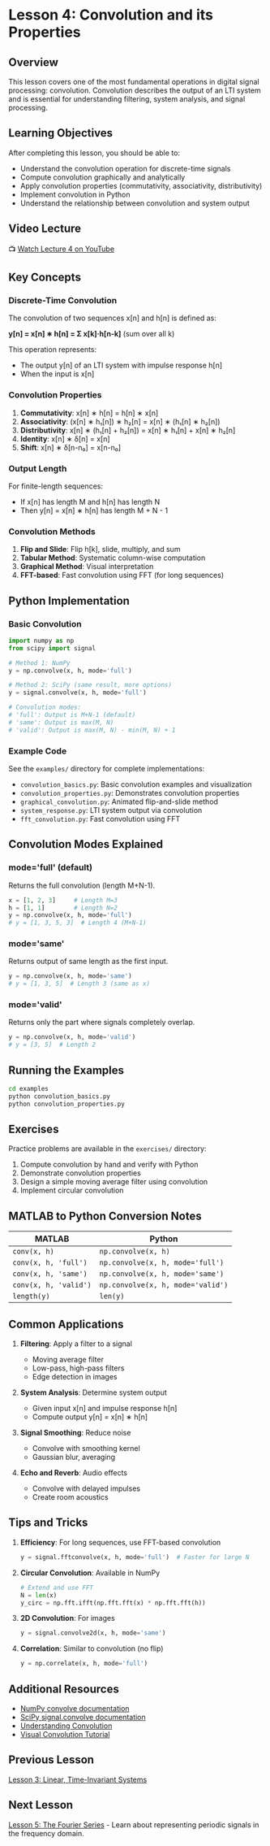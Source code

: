 # Lesson 4: Convolution and its Properties

## Overview

This lesson covers one of the most fundamental operations in digital signal processing: convolution. Convolution describes the output of an LTI system and is essential for understanding filtering, system analysis, and signal processing.

## Learning Objectives

After completing this lesson, you should be able to:
- Understand the convolution operation for discrete-time signals
- Compute convolution graphically and analytically
- Apply convolution properties (commutativity, associativity, distributivity)
- Implement convolution in Python
- Understand the relationship between convolution and system output

## Video Lecture

📺 [Watch Lecture 4 on YouTube](https://www.youtube.com/watch?v=acAw5WGtzuk&list=PLuh62Q4Sv7BUSzx5Jr8Wrxxn-U10qG1et&index=4)

## Key Concepts

### Discrete-Time Convolution

The convolution of two sequences x[n] and h[n] is defined as:

**y[n] = x[n] ∗ h[n] = Σ x[k]·h[n-k]** (sum over all k)

This operation represents:
- The output y[n] of an LTI system with impulse response h[n]
- When the input is x[n]

### Convolution Properties

1. **Commutativity**: x[n] ∗ h[n] = h[n] ∗ x[n]
2. **Associativity**: (x[n] ∗ h₁[n]) ∗ h₂[n] = x[n] ∗ (h₁[n] ∗ h₂[n])
3. **Distributivity**: x[n] ∗ (h₁[n] + h₂[n]) = x[n] ∗ h₁[n] + x[n] ∗ h₂[n]
4. **Identity**: x[n] ∗ δ[n] = x[n]
5. **Shift**: x[n] ∗ δ[n-n₀] = x[n-n₀]

### Output Length

For finite-length sequences:
- If x[n] has length M and h[n] has length N
- Then y[n] = x[n] ∗ h[n] has length M + N - 1

### Convolution Methods

1. **Flip and Slide**: Flip h[k], slide, multiply, and sum
2. **Tabular Method**: Systematic column-wise computation
3. **Graphical Method**: Visual interpretation
4. **FFT-based**: Fast convolution using FFT (for long sequences)

## Python Implementation

### Basic Convolution

```python
import numpy as np
from scipy import signal

# Method 1: NumPy
y = np.convolve(x, h, mode='full')

# Method 2: SciPy (same result, more options)
y = signal.convolve(x, h, mode='full')

# Convolution modes:
# 'full': Output is M+N-1 (default)
# 'same': Output is max(M, N)
# 'valid': Output is max(M, N) - min(M, N) + 1
```

### Example Code

See the `examples/` directory for complete implementations:
- `convolution_basics.py`: Basic convolution examples and visualization
- `convolution_properties.py`: Demonstrates convolution properties
- `graphical_convolution.py`: Animated flip-and-slide method
- `system_response.py`: LTI system output via convolution
- `fft_convolution.py`: Fast convolution using FFT

## Convolution Modes Explained

### mode='full' (default)
Returns the full convolution (length M+N-1).
```python
x = [1, 2, 3]     # Length M=3
h = [1, 1]        # Length N=2
y = np.convolve(x, h, mode='full')
# y = [1, 3, 5, 3]  # Length 4 (M+N-1)
```

### mode='same'
Returns output of same length as the first input.
```python
y = np.convolve(x, h, mode='same')
# y = [1, 3, 5]  # Length 3 (same as x)
```

### mode='valid'
Returns only the part where signals completely overlap.
```python
y = np.convolve(x, h, mode='valid')
# y = [3, 5]  # Length 2
```

## Running the Examples

```bash
cd examples
python convolution_basics.py
python convolution_properties.py
```

## Exercises

Practice problems are available in the `exercises/` directory:
1. Compute convolution by hand and verify with Python
2. Demonstrate convolution properties
3. Design a simple moving average filter using convolution
4. Implement circular convolution

## MATLAB to Python Conversion Notes

| MATLAB | Python |
|--------|--------|
| `conv(x, h)` | `np.convolve(x, h)` |
| `conv(x, h, 'full')` | `np.convolve(x, h, mode='full')` |
| `conv(x, h, 'same')` | `np.convolve(x, h, mode='same')` |
| `conv(x, h, 'valid')` | `np.convolve(x, h, mode='valid')` |
| `length(y)` | `len(y)` |

## Common Applications

1. **Filtering**: Apply a filter to a signal
   - Moving average filter
   - Low-pass, high-pass filters
   - Edge detection in images

2. **System Analysis**: Determine system output
   - Given input x[n] and impulse response h[n]
   - Compute output y[n] = x[n] ∗ h[n]

3. **Signal Smoothing**: Reduce noise
   - Convolve with smoothing kernel
   - Gaussian blur, averaging

4. **Echo and Reverb**: Audio effects
   - Convolve with delayed impulses
   - Create room acoustics

## Tips and Tricks

1. **Efficiency**: For long sequences, use FFT-based convolution
   ```python
   y = signal.fftconvolve(x, h, mode='full')  # Faster for large N
   ```

2. **Circular Convolution**: Available in NumPy
   ```python
   # Extend and use FFT
   N = len(x)
   y_circ = np.fft.ifft(np.fft.fft(x) * np.fft.fft(h))
   ```

3. **2D Convolution**: For images
   ```python
   y = signal.convolve2d(x, h, mode='same')
   ```

4. **Correlation**: Similar to convolution (no flip)
   ```python
   y = np.correlate(x, h, mode='full')
   ```

## Additional Resources

- [NumPy convolve documentation](https://numpy.org/doc/stable/reference/generated/numpy.convolve.html)
- [SciPy signal.convolve documentation](https://docs.scipy.org/doc/scipy/reference/generated/scipy.signal.convolve.html)
- [Understanding Convolution](https://betterexplained.com/articles/intuitive-convolution/)
- [Visual Convolution Tutorial](http://www.songho.ca/dsp/convolution/convolution.html)

## Previous Lesson

[Lesson 3: Linear, Time-Invariant Systems](../lesson_03/)

## Next Lesson

[Lesson 5: The Fourier Series](../lesson_05/) - Learn about representing periodic signals in the frequency domain.
